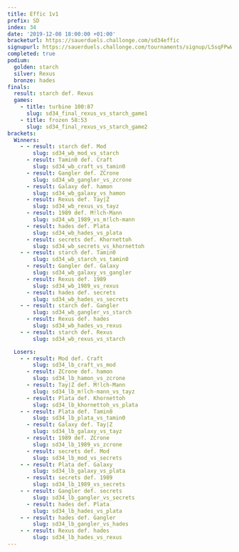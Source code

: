 ```yaml
---
title: Effic 1v1
prefix: SD
index: 34
date: '2019-12-08 18:00:00 +01:00'
bracketurl: https://sauerduels.challonge.com/sd34effic
signupurl: https://sauerduels.challonge.com/tournaments/signup/LSsqFPwWDL
completed: true
podium:
  golden: starch
  silver: Rexus
  bronze: hades
finals:
  result: starch def. Rexus
  games:
    - title: turbine 100:87
      slug: sd34_final_rexus_vs_starch_game1
    - title: frozen 58:53
      slug: sd34_final_rexus_vs_starch_game2
brackets:
  Winners:
    - - result: starch def. Mod
        slug: sd34_wb_mod_vs_starch
      - result: Tamin0 def. Craft
        slug: sd34_wb_craft_vs_tamin0
      - result: Gangler def. ZCrone
        slug: sd34_wb_gangler_vs_zcrone
      - result: Galaxy def. hamon
        slug: sd34_wb_galaxy_vs_hamon
      - result: Rexus def. Tay|Z
        slug: sd34_wb_rexus_vs_tayz
      - result: 1989 def. M!lch-Mann
        slug: sd34_wb_1989_vs_m!lch-mann
      - result: hades def. Plata
        slug: sd34_wb_hades_vs_plata
      - result: secrets def. Khornettoh
        slug: sd34_wb_secrets_vs_khornettoh
    - - result: starch def. Tamin0
        slug: sd34_wb_starch_vs_tamin0
      - result: Gangler def. Galaxy
        slug: sd34_wb_galaxy_vs_gangler
      - result: Rexus def. 1989
        slug: sd34_wb_1989_vs_rexus
      - result: hades def. secrets
        slug: sd34_wb_hades_vs_secrets
    - - result: starch def. Gangler
        slug: sd34_wb_gangler_vs_starch
      - result: Rexus def. hades
        slug: sd34_wb_hades_vs_rexus
    - - result: starch def. Rexus
        slug: sd34_wb_rexus_vs_starch

  Losers:
    - - result: Mod def. Craft
        slug: sd34_lb_craft_vs_mod
      - result: ZCrone def. hamon
        slug: sd34_lb_hamon_vs_zcrone
      - result: Tay|Z def. M!lch-Mann
        slug: sd34_lb_m!lch-mann_vs_tayz
      - result: Plata def. Khornettoh
        slug: sd34_lb_khornettoh_vs_plata
    - - result: Plata def. Tamin0
        slug: sd34_lb_plata_vs_tamin0
      - result: Galaxy def. Tay|Z
        slug: sd34_lb_galaxy_vs_tayz
      - result: 1989 def. ZCrone
        slug: sd34_lb_1989_vs_zcrone
      - result: secrets def. Mod
        slug: sd34_lb_mod_vs_secrets
    - - result: Plata def. Galaxy
        slug: sd34_lb_galaxy_vs_plata
      - result: secrets def. 1989
        slug: sd34_lb_1989_vs_secrets
    - - result: Gangler def. secrets
        slug: sd34_lb_gangler_vs_secrets
      - result: hades def. Plata
        slug: sd34_lb_hades_vs_plata
    - - result: hades def. Gangler
        slug: sd34_lb_gangler_vs_hades
    - - result: Rexus def. hades
        slug: sd34_lb_hades_vs_rexus
---
```

